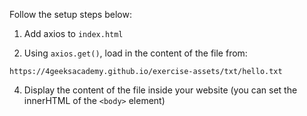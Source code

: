 Follow the setup steps below:

1. Add axios to `index.html`

2. Using `axios.get()`, load in the content of the file from: 

```
https://4geeksacademy.github.io/exercise-assets/txt/hello.txt
```

4. Display the content of the file inside your website (you can set the innerHTML of the `<body>` element)
